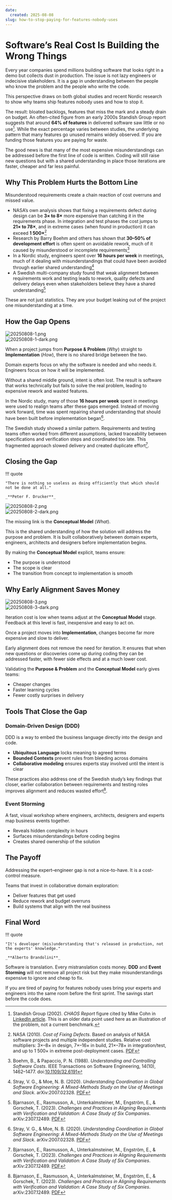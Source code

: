 ```yaml
---
date:
  created: 2025-08-08
slug: how-to-stop-paying-for-features-nobody-uses
---
```


# Software’s Real Cost Is Building the Wrong Things

Every year companies spend millions building software that looks right in a demo but collects dust in production. The issue is not lazy engineers or indecisive stakeholders. It is a gap in understanding between the people who know the problem and the people who write the code.

This perspective draws on both global studies and recent Nordic research to show why teams ship features nobody uses and how to stop it.

The result: bloated backlogs, features that miss the mark and a steady drain on budget. An often-cited figure from an early 2000s Standish Group report suggests that around **64% of features** in delivered software saw little or no use[^1]. While the exact percentage varies between studies, the underlying pattern that many features go unused remains widely observed. If you are funding those features you are paying for waste.

The good news is that many of the most expensive misunderstandings can be addressed before the first line of code is written. Coding will still raise new questions but with a shared understanding in place those iterations are faster, cheaper and far less painful.

## Why This Problem Hurts the Bottom Line

Misunderstood requirements create a chain reaction of cost overruns and missed value.

- NASA’s own analysis shows that fixing a requirements defect during design can be **3× to 8×** more expensive than catching it in the requirements phase. In integration and test phases the cost jumps to **21× to 78×**, and in extreme cases (when found in production) it can exceed **1 500×**[^2]
- Research by Barry Boehm and others has shown that **30–50% of development effort** is often spent on avoidable rework, much of it caused by misunderstood or incomplete requirements[^3]
- In a Nordic study, engineers spent over **16 hours per week** in meetings, much of it dealing with misunderstandings that could have been avoided through earlier shared understanding[^4]
- A Swedish multi-company study found that weak alignment between requirements work and testing leads to rework, quality defects and delivery delays even when stakeholders believe they have a shared understanding[^5]

These are not just statistics. They are your budget leaking out of the project one misunderstanding at a time.

## How the Gap Opens

![20250808-1.png](images/20250808-1.png#only-light)  
![20250808-1-dark.png](images/20250808-1-dark.png#only-dark)

When a project jumps from **Purpose & Problem** (*Why*) straight to **Implementation** (*How*), there is no shared bridge between the two.

Domain experts focus on why the software is needed and who needs it. Engineers focus on how it will be implemented.

Without a shared middle ground, intent is often lost. The result is software that works technically but fails to solve the real problem, leading to expensive rework and wasted features.

In the Nordic study, many of those **16 hours per week** spent in meetings were used to realign teams after these gaps emerged. Instead of moving work forward, time was spent repairing shared understanding that should have been built before implementation began[^4].

The Swedish study showed a similar pattern. Requirements and testing teams often worked from different assumptions, lacked traceability between specifications and verification steps and coordinated too late. This fragmented approach slowed delivery and created duplicate effort[^5].

## Closing the Gap

!!! quote

    "There is nothing so useless as doing efficiently that which should not be done at all."

    _**Peter F. Drucker**_

![20250808-2.png](images/20250808-2.png#only-light)  
![20250808-2-dark.png](images/20250808-2-dark.png#only-dark)

The missing link is the **Conceptual Model** (*What*).

This is the shared understanding of how the solution will address the purpose and problem. It is built collaboratively between domain experts, engineers, architects and designers before implementation begins.

By making the **Conceptual Model** explicit, teams ensure:

- The purpose is understood
- The scope is clear
- The transition from concept to implementation is smooth

## Why Early Alignment Saves Money

![20250808-3.png](images/20250808-3.png#only-light)  
![20250808-3-dark.png](images/20250808-3-dark.png#only-dark)

Iteration cost is low when teams adjust at the **Conceptual Model** stage. Feedback at this level is fast, inexpensive and easy to act on.

Once a project moves into **Implementation**, changes become far more expensive and slow to deliver.

Early alignment does not remove the need for iteration. It ensures that when new questions or discoveries come up during coding they can be addressed faster, with fewer side effects and at a much lower cost.

Validating the **Purpose & Problem** and the **Conceptual Model** early gives teams:

- Cheaper changes
- Faster learning cycles
- Fewer costly surprises in delivery

## Tools That Close the Gap

### Domain-Driven Design (DDD)
DDD is a way to embed the business language directly into the design and code.

- **Ubiquitous Language** locks meaning to agreed terms
- **Bounded Contexts** prevent rules from bleeding across domains
- **Collaborative modeling** ensures experts stay involved until the intent is clear

These practices also address one of the Swedish study’s key findings that closer, earlier collaboration between requirements and testing roles improves alignment and reduces wasted effort[^5].

### Event Storming
A fast, visual workshop where engineers, architects, designers and experts map business events together.

- Reveals hidden complexity in hours
- Surfaces misunderstandings before coding begins
- Creates shared ownership of the solution

## The Payoff

Addressing the expert–engineer gap is not a nice-to-have. It is a cost-control measure.

Teams that invest in collaborative domain exploration:

- Deliver features that get used
- Reduce rework and budget overruns
- Build systems that align with the real business

## Final Word

!!! quote

    "It's developer (mis)understanding that's released in production, not the experts' knowledge."

    _**Alberto Brandolini**_

Software is translation. Every mistranslation costs money. **DDD** and **Event Storming** will not remove all project risk but they make misunderstandings expensive to ignore and cheap to fix.

If you are tired of paying for features nobody uses bring your experts and engineers into the same room before the first sprint. The savings start before the code does.

[^1]: Standish Group (2002). *CHAOS Report* figure cited by Mike Cohn in [LinkedIn article](https://www.linkedin.com/pulse/64-features-really-rarely-never-used-mike-cohn). This is an older data point used here as an illustration of the problem, not a current benchmark.  
[^2]: NASA (2010). *Cost of Fixing Defects*. Based on analysis of NASA software projects and multiple independent studies. Relative cost multipliers: 3×–8× in design, 7×–16× in build, 21×–78× in integration/test, and up to 1 500× in extreme post-deployment cases. [PDF](https://ntrs.nasa.gov/api/citations/20100036670/downloads/20100036670.pdf)  
[^3]: Boehm, B., & Papaccio, P. N. (1988). *Understanding and Controlling Software Costs*. IEEE Transactions on Software Engineering, 14(10), 1462–1477. doi:[10.1109/32.6191](https://doi.org/10.1109/32.6191)  
[^4]: Stray, V. G., & Moe, N. B. (2020). *Understanding Coordination in Global Software Engineering: A Mixed-Methods Study on the Use of Meetings and Slack*. arXiv:2007.02328. [PDF](https://arxiv.org/pdf/2007.02328.pdf)  
[^5]: Bjarnason, E., Rasmusson, A., Unterkalmsteiner, M., Engström, E., & Gorschek, T. (2023). *Challenges and Practices in Aligning Requirements with Verification and Validation: A Case Study of Six Companies*. arXiv:2307.12489. [PDF](https://arxiv.org/pdf/2307.12489.pdf)  
